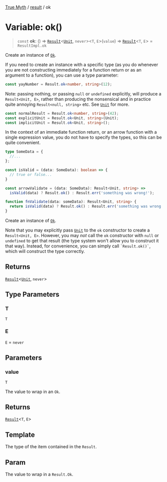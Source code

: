 [True Myth](../../index.md) / [result](../index.md) / ok

# Variable: ok()

> `const` **ok**: () => [`Result`](../classes/Result.md)\<[`Unit`](../../unit/interfaces/Unit.md), `never`\>\<`T`, `E`\>(`value`) => [`Result`](../classes/Result.md)\<`T`, `E`\> = `ResultImpl.ok`

Create an instance of [`Ok`](../interfaces/Ok.md).

If you need to create an instance with a specific type (as you do whenever you
are not constructing immediately for a function return or as an argument to a
function), you can use a type parameter:

```ts
const yayNumber = Result.ok<number, string>(12);
```

Note: passing nothing, or passing `null` or `undefined` explicitly, will
produce a `Result<Unit, E>`, rather than producing the nonsensical and in
practice quite annoying `Result<null, string>` etc. See [`Unit`](../../unit/variables/Unit.md) for
more.

```ts
const normalResult = Result.ok<number, string>(42);
const explicitUnit = Result.ok<Unit, string>(Unit);
const implicitUnit = Result.ok<Unit, string>();
```

In the context of an immediate function return, or an arrow function with a
single expression value, you do not have to specify the types, so this can be
quite convenient.

```ts
type SomeData = {
  //...
};

const isValid = (data: SomeData): boolean => {
  // true or false...
}

const arrowValidate = (data: SomeData): Result<Unit, string> =>
  isValid(data) ? Result.ok() : Result.err('something was wrong!');

function fnValidate(data: someData): Result<Unit, string> {
  return isValid(data) ? Result.ok() : Result.err('something was wrong');
}
```

Create an instance of [`Ok`](../interfaces/Ok.md).

Note that you may explicitly pass [`Unit`](../../unit/variables/Unit.md) to the `ok`
constructor to create a `Result<Unit, E>`. However, you may *not* call the
`ok` constructor with `null` or `undefined` to get that result (the type
system won't allow you to construct it that way). Instead, for convenience,
you can simply call `` `Result.ok()` ``, which will construct the
type correctly.

## Returns

[`Result`](../classes/Result.md)\<[`Unit`](../../unit/interfaces/Unit.md), `never`\>

## Type Parameters

### T

`T`

### E

`E` = `never`

## Parameters

### value

`T`

The value to wrap in an `Ok`.

## Returns

[`Result`](../classes/Result.md)\<`T`, `E`\>

## Template

The type of the item contained in the `Result`.

## Param

The value to wrap in a `Result.Ok`.
